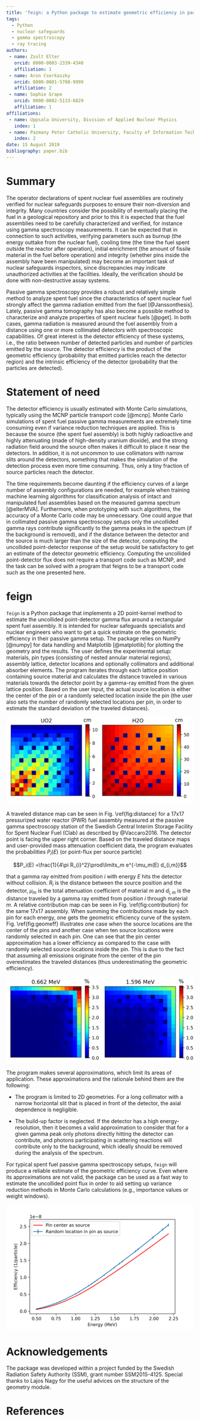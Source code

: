 ```yaml
---
title: 'feign: a Python package to estimate geometric efficiency in passive gamma spectroscopy measurements of nuclear fuel'
tags:
  - Python
  - nuclear safeguards
  - gamma spectroscopy
  - ray tracing
authors:
 - name: Zsolt Elter
   orcid: 0000-0003-2339-4340
   affiliation: 1
 - name: Aron Cserkaszky
   orcid: 0000-0001-5708-9999
   affiliation: 2
 - name: Sophie Grape
   orcid: 0000-0002-5133-6829
   affiliation: 1
affiliations:
 - name: Uppsala University, Division of Applied Nuclear Physics
   index: 1
 - name: Pazmany Peter Catholic University, Faculty of Information Technology
   index: 2
date: 15 August 2019
bibliography: paper.bib
---
```


# Summary

The operator declarations of spent nuclear fuel assemblies are routinely verified for nuclear safeguards purposes to ensure their non-diversion and integrity. Many countries consider the possibility of eventually placing the fuel in a geological repository and prior to this it is expected that the fuel assemblies need to be carefully characterized and verified, for instance using gamma spectroscopy measurements. It can be expected that in connection to such activities, verifying parameters such as burnup (the energy outtake from the nuclear fuel), cooling time (the time the fuel spent outside the reactor after operation), initial enrichment (the amount of fissile material in the fuel before operation) and integrity (whether pins inside the assembly have been manipulated) may become an important task of nuclear safeguards inspectors, since discrepancies may indicate unauthorized activities at the facilities. Ideally, the verification should be done with non-destructive assay systems.

Passive gamma spectroscopy provides a robust and relatively simple method to analyze spent fuel since the characteristics of spent nuclear fuel strongly affect the gamma radiation emitted from the fuel [@Janssonthesis]. Lately, passive gamma tomography has also become a possible method to characterize and analyze properties of spent nuclear fuels [@pget]. In both cases, gamma radiation is measured around the fuel assembly from a distance using one or more collimated detectors with spectroscopic capabilities. Of great interest is the detector efficiency of these systems, i.e., the ratio between number of detected particles and number of particles emitted by the source. The detector efficiency is the product of the geometric efficiency (probability that emitted particles reach the detector region) and the intrinsic efficiency of the detector (probability that the particles are detected). 

# Statement of need

The detector efficiency is usually estimated with Monte Carlo simulations, typically using the MCNP particle transport code [@mcnp]. Monte Carlo simulations of spent fuel passive gamma measurements are extremely time consuming even if variance reduction techniques are applied. This is because the source (the spent fuel assembly) is both highly radioactive and highly attenuating (made of high-density uranium dioxide), and the strong radiation field around the source often makes it difficult to place it near the detectors. In addition, it is not uncommon to use collimators with narrow slits around the detectors, something that makes the simulation of the detection process even more time consuming. Thus, only a tiny fraction of source particles reach the detector. 

The time requirements become daunting if the efficiency curves of a large number of assembly configurations are needed, for example when training machine learning algorithms for classification analysis of intact and manipulated fuel assemblies based on the measured gamma spectrum [@elterMVA]. Furthermore, when prototyping with such algorithms, the accuracy of a Monte Carlo code may be unnecessary. One could argue that in collimated passive gamma spectroscopy setups only the uncollided gamma rays contribute significantly to the gamma peaks in the spectrum (if the background is removed), and if the distance between the detector and the source is much larger than the size of the detector, computing the uncollided point-detector response of the setup would be satisfactory to get an estimate of the detector geometric efficiency. Computing the uncollided point-detector flux does not require a transport code such as MCNP, and the task can be solved with a program that feigns to be a transport code such as the one presented here.

# feign

``feign`` is a Python package that implements a 2D point-kernel method to estimate the uncollided point-detector gamma flux around a rectangular spent fuel assembly. It is intended for nuclear safeguards specialists and nuclear engineers who want to get a quick estimate on the geometric efficiency in their passive gamma setup. The package relies on NumPy [@numpy] for data handling and Matplotlib [@matplotlib] for plotting the geometry and the results. The user defines the experimental setup: materials, pin types (consisting of nested annular material regions), assembly lattice, detector locations and optionally collimators and additional absorber elements. The program iterates through each lattice position containing source material and calculates the distance traveled in various materials towards the detector point by a gamma-ray emitted from the given lattice position. Based on the user input, the actual source location is either the center of the pin or a randomly selected location inside the pin (the user also sets the number of randomly selected locations per pin, in order to estimate the standard deviation of the traveled distances). 

![Example of distance traveled in uranium-dioxide and water for a 17x17 PWR assembly being measured at the Swedish Central Interim Storage Facility for Spent Nuclear Fuel (Clab). The detector point is facing the upper right corner and is 270 cm away from the center of the assembly. Each pixel represents the distance traveled in a certain material by a gamma ray emitted from that position to the detector.\label{fig:distance}](article_distancetravelled.png)

A traveled distance map can be seen in Fig. \ref{fig:distance} for a 17x17 pressurized water reactor (PWR) fuel assembly measured at the passive gamma spectroscopy station of the Swedish Central Interim Storage Facility for Spent Nuclear Fuel (Clab) as described by @Vaccaro2016. The detector point is facing the upper right corner. Based on the traveled distance maps and user-provided mass attenuation coefficient data, the program evaluates the probabilities $P_i(E)$ (or point-flux per source particle)

$$P_i(E) =\frac{1}{4\pi R_{i}^2}\prod\limits_m e^{-\mu_m(E) d_{i,m}}$$

that a gamma ray emitted from position $i$ with energy $E$ hits the detector without collision. $R_i$ is the distance between the source position and the detector, $\mu_m$ is the total attenuation coefficient of material $m$ and $d_{i,m}$ is the distance traveled by a gamma ray emitted from position $i$ through material $m$. A relative contribution map can be seen in Fig. \ref{fig:contribution} for the same 17x17 assembly. When summing the contributions made by each pin for each energy, one gets the geometric efficiency curve of the system. Fig. \ref{fig:geomeff} illustrates one case when the source locations are the center of the pins and another case when ten source locations were randomly selected in each pin. One can see that the pin center approximation has a lower efficiency as compared to the case with randomly selected source locations inside the pin. This is due to the fact that assuming all emissions originate from the center of the pin overestimates the traveled distances (thus underestimating the geometric efficiency).

![Example of contributions made by a pin position to a detector facing the corner of a 17x17 PWR assembly at Clab. Each pixel represents the relative contribution that a gamma ray emitted from that position directly hits the detector.\label{fig:contribution}](article_contribution.png)

The program makes several approximations, which limit its areas of application. These approximations and the rationale behind them are the following:

- The program is limited to 2D geometries. For a long collimator with a narrow horizontal slit that is placed in front of the detector, the axial dependence is negligible.

- The build-up factor is neglected. If the detector has a high energy-resolution, then it becomes a valid approximation to consider that for a given gamma peak only photons directly hitting the detector can contribute, and photons participating in scattering reactions will contribute only to the background, which ideally should be removed during the analysis of the spectrum. 

For typical spent fuel passive gamma spectroscopy setups, ``feign`` will produce a reliable estimate of the geometric efficiency curve. Even where its approximations are not valid, the package can be used as a fast way to estimate the uncollided point flux in order to aid setting up variance reduction methods in Monte Carlo calculations (e.g., importance values or weight windows).

![Example geometric efficiency curve calculated for a 17x17 PWR assembly being measured at Clab. Errorbar represents three standard deviations.\label{fig:geomeff}](article_geomeffave.png)

# Acknowledgements

The package was developed within a project funded by the Swedish Radiation Safety Authority (SSM), grant number SSM2015-4125. Special thanks to Lajos Nagy for the useful advices on the structure of the geometry module.

# References
